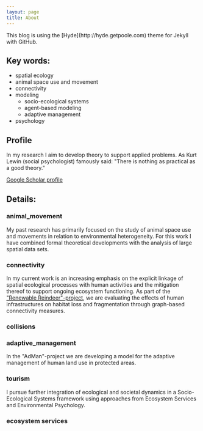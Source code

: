```yaml
---
layout: page
title: About
---
```


<p class="message">
  This blog is using the [Hyde](http://hyde.getpoole.com) theme for Jekyll with GitHub.
</p>

## Key words:

* spatial ecology
* animal space use and movement
* connectivity
* modeling
  * socio-ecological systems
  * agent-based modeling
  * adaptive management
* psychology

## Profile
In my research I aim to develop theory to support applied problems. As Kurt Lewin (social psychologist) famously said: "There is nothing as practical as a good theory."

<a href="http://scholar.google.com/citations?user=JMC4Q2gAAAAJ&hl=en" target="_blank">Google Scholar profile</a>

## Details:

### animal_movement
  My past research has primarily focused on the study of animal space use and movements in relation to environmental heterogeneity. For this work I have combined formal theoretical developments with the analysis of large spatial data sets.


### connectivity
  In my current work is an increasing emphasis on the explicit linkage of spatial ecological processes with human activities and the mitigation thereof to support ongoing ecosystem functioning. As part of the <a href="http://www.nina.no/english/Research/Projects/Renewable-Reindeer" target="_blank">"Renewable Reindeer"-project</a>, we are evaluating the effects of human infrastructures on habitat loss and fragmentation through graph-based connectivity measures.

### collisions

### adaptive_management
  In the "AdMan"-project we are developing a model for the adaptive management of human land use in protected areas.

### tourism
  I pursue further integration of ecological and societal dynamics in a Socio-Ecological Systems framework using approaches from Ecosystem Services and Environmental Psychology.

### ecosystem services
